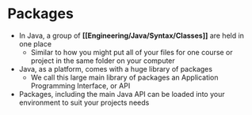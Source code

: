 # Packages

- In Java, a group of **[[Engineering/Java/Syntax/Classes]]** are held in one place
	- Similar to how you might put all of your files for one course or project in the same folder on your computer
- Java, as a platform, comes with a huge library of packages
	- We call this large main library of packages an Application Programming Interface, or API
- Packages, including the main Java API can be loaded into your environment to suit your projects needs